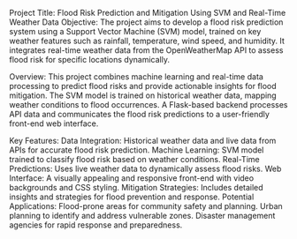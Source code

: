 Project Title: Flood Risk Prediction and Mitigation Using SVM and Real-Time Weather Data
Objective:
  The project aims to develop a flood risk prediction system using a Support Vector Machine (SVM) model, trained on key weather features such as rainfall, temperature, wind speed, and humidity. It integrates real-time weather data from the OpenWeatherMap API to assess flood risk for specific locations dynamically.

Overview:
  This project combines machine learning and real-time data processing to predict flood risks and provide actionable insights for flood mitigation. The SVM model is trained on historical weather data, mapping weather conditions to flood occurrences. A Flask-based backend processes API data and communicates the flood risk predictions to a user-friendly front-end web interface.

Key Features:
  Data Integration: Historical weather data and live data from APIs for accurate flood risk prediction.
  Machine Learning: SVM model trained to classify flood risk based on weather conditions.
  Real-Time Predictions: Uses live weather data to dynamically assess flood risks.
  Web Interface: A visually appealing and responsive front-end with video backgrounds and CSS styling.
  Mitigation Strategies: Includes detailed insights and strategies for flood prevention and response.
Potential Applications:
  Flood-prone areas for community safety and planning.
  Urban planning to identify and address vulnerable zones.
  Disaster management agencies for rapid response and preparedness.
